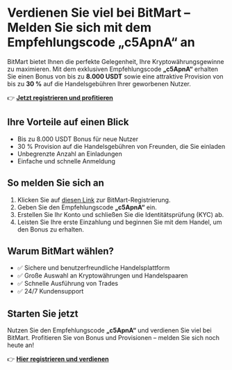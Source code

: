 <h1>Verdienen Sie viel bei BitMart – Melden Sie sich mit dem Empfehlungscode „c5ApnA“ an</h1>

  <p>
    BitMart bietet Ihnen die perfekte Gelegenheit, Ihre Kryptowährungsgewinne zu maximieren. Mit dem exklusiven Empfehlungscode <strong>„c5ApnA“</strong> erhalten Sie einen Bonus von bis zu <strong>8.000 USDT</strong> sowie eine attraktive Provision von bis zu <strong>30 %</strong> auf die Handelsgebühren Ihrer geworbenen Nutzer.
  </p>

  <p>
    👉 <strong><a href="https://www.bitmart.com/invite/c5ApnA/en" target="_blank" rel="noopener noreferrer">Jetzt registrieren und profitieren</a></strong>
  </p>

  <h2>Ihre Vorteile auf einen Blick</h2>
  <ul>
    <li>Bis zu 8.000 USDT Bonus für neue Nutzer</li>
    <li>30 % Provision auf die Handelsgebühren von Freunden, die Sie einladen</li>
    <li>Unbegrenzte Anzahl an Einladungen</li>
    <li>Einfache und schnelle Anmeldung</li>
  </ul>

  <h2>So melden Sie sich an</h2>
  <ol>
    <li>Klicken Sie auf <a href="https://www.bitmart.com/invite/c5ApnA/en" target="_blank" rel="noopener noreferrer">diesen Link</a> zur BitMart-Registrierung.</li>
    <li>Geben Sie den Empfehlungscode <strong>„c5ApnA“</strong> ein.</li>
    <li>Erstellen Sie Ihr Konto und schließen Sie die Identitätsprüfung (KYC) ab.</li>
    <li>Leisten Sie Ihre erste Einzahlung und beginnen Sie mit dem Handel, um den Bonus zu erhalten.</li>
  </ol>

  <h2>Warum BitMart wählen?</h2>
  <ul>
    <li>✅ Sichere und benutzerfreundliche Handelsplattform</li>
    <li>✅ Große Auswahl an Kryptowährungen und Handelspaaren</li>
    <li>✅ Schnelle Ausführung von Trades</li>
    <li>✅ 24/7 Kundensupport</li>
  </ul>

  <h2>Starten Sie jetzt</h2>
  <p>
    Nutzen Sie den Empfehlungscode <strong>„c5ApnA“</strong> und verdienen Sie viel bei BitMart. Profitieren Sie von Bonus und Provisionen – melden Sie sich noch heute an!
  </p>

  <p>
    👉 <strong><a href="https://www.bitmart.com/invite/c5ApnA/en" target="_blank" rel="noopener noreferrer">Hier registrieren und verdienen</a></strong>
  </p>

</body>
</html>
